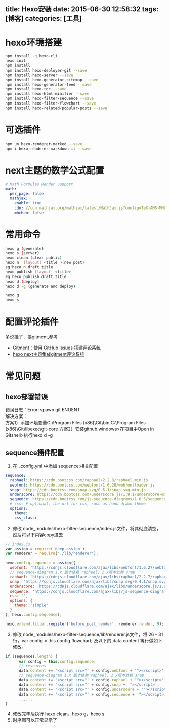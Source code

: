title: Hexo安装
date: 2015-06-30 12:58:32
tags: [博客] 
categories: [工具]
---


# hexo环境搭建
``` bash  
npm install -g hexo-cli
hexo init
npm install
npm install hexo-deployer-git --save
npm install hexo-server --save
npm install hexo-generator-sitemap --save
npm install hexo-generator-feed --save
npm install hexo-toc --save
npm install hexo-html-minifier --save
npm install hexo-filter-sequence --save 
npm install hexo-filter-flowchart --save 
npm install hexo-related-popular-posts --save
```

# 可选插件
``` bash  
npm un hexo-renderer-marked --save
npm i hexo-renderer-markdown-it --save
```

# next主题的数学公式配置
```yaml
# Math Formulas Render Support
math:
  per_page: false
  mathjax:
    enable: true
    cdn: //cdn.mathjax.org/mathjax/latest/MathJax.js?config=TeX-AMS-MML_HTMLorMML
    mhchem: false
```

# 常用命令
``` bash   
hexo g (generate)
hexo s (server)
hexo clean (clear public)
hexo n  [layout] <title >(new post)
eg:hexo n draft title
hexo publish [layout] <title>
eg:hexo publish draft title
hexo d (deploy)
hexo d -g (generate and deploy)

hexo g
hexo s

```

# 配置评论插件
多说挂了，换gitment,参考
* [Gitment：使用 GitHub Issues 搭建评论系统](https://imsun.net/posts/gitment-introduction/)
* [hexo next主题集成gitment评论系统](http://yangq.me/post/ab9bb85a.html)


# 常见问题
## hexo部署错误
错误日志：Error: spawn git ENOENT  
解决方案：  
方案1）添加环境变量C:\Program Files (x86)\Git\bin;C:\Program Files (x86)\Git\libexec\git-core
方案2）安装github windows>在项目中Open in Gitshell>执行hexo d -g


## sequence插件配置
1. 在 _config.yml 中添加 sequence:相关配置
```yaml
sequence:
  raphael: https://cdn.bootcss.com/raphael/2.2.8/raphael.min.js
  webfont: https://cdn.bootcss.com/webfont/1.6.28/webfontloader.js
  snap: https://cdn.bootcss.com/snap.svg/0.5.1/snap.svg-min.js
  underscore: https://cdn.bootcss.com/underscore.js/1.9.1/underscore-min.js
  sequence: https://cdn.bootcss.com/js-sequence-diagrams/1.0.6/sequence-diagram-min.js
  # css: # optional, the url for css, such as hand drawn theme 
  options: 
    theme: 
    css_class: 
```
2. 修改 node_modules/hexo-filter-sequence/index.js文件，将其彻底清空，然后将以下内容copy进去
```javascript
// index.js
var assign = require('deep-assign');
var renderer = require('./lib/renderer');

hexo.config.sequence = assign({
  webfont: 'https://cdnjs.cloudflare.com/ajax/libs/webfont/1.6.27/webfontloader.js',
  // sequence-diagram 1.x 版本依赖 raphael, 2.x版本依赖 snap
  raphael: 'https://cdnjs.cloudflare.com/ajax/libs/raphael/2.2.7/raphael.min.js',
  snap: 'https://cdnjs.cloudflare.com/ajax/libs/snap.svg/0.4.1/snap.svg-min.js',
  underscore: 'https://cdnjs.cloudflare.com/ajax/libs/underscore.js/1.8.3/underscore-min.js',
  sequence: 'https://cdnjs.cloudflare.com/ajax/libs/js-sequence-diagrams/1.0.6/sequence-diagram-min.js',
  css: '',
  options: {
    theme: 'simple'
  }
}, hexo.config.sequence);

hexo.extend.filter.register('before_post_render', renderer.render, 9);
```
3. 修改 node_modules/hexo-filter-sequence/lib/renderer.js文件，将 26 - 31 行，var config = this.config.flowchart; 及以下的 data.content 等行做如下修改。
```javascript
if (sequences.length) {
      var config = this.config.sequence;
      // resources
      data.content += '<script src="' + config.webfont + '"></script>';
      // sequence-diagram 1.x 版本依赖 raphael, 2.x版本依赖 snap
      data.content += '<script src="' + config.raphael + '"></script>';
      data.content += '<script src="' + config.snap + '"></script>';
      data.content += '<script src="' + config.underscore + '"></script>';
      data.content += '<script src="' + config.sequence + '"></script>';
      ......
}
```
4. 修改完毕后执行 hexo clean，hexo g，hexo s
5. 时序图可以正常显示了
